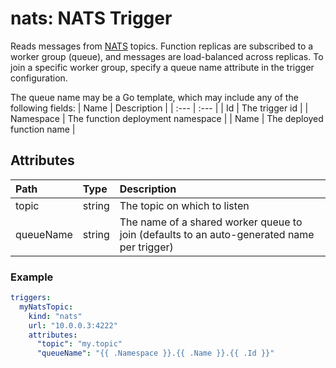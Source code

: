# nats: NATS Trigger

Reads messages from [NATS](https://nats.io/) topics. Function replicas are subscribed to a worker group (queue), and messages are load-balanced across replicas. To join a specific worker group, specify a queue name attribute in the trigger configuration.

The queue name may be a Go template, which may include any of the following fields:
| Name | Description |
| :--- | :--- |
| Id | The trigger id |
| Namespace | The function deployment namespace |
| Name | The deployed function name |

## Attributes

| Path | Type | Description |
| :--- | :--- | :--- |
| topic | string | The topic on which to listen |
| queueName | string | The name of a shared worker queue to join (defaults to an auto-generated name per trigger) |

### Example

```yaml
triggers:
  myNatsTopic:
    kind: "nats"
    url: "10.0.0.3:4222"
    attributes:
      "topic": "my.topic"
      "queueName": "{{ .Namespace }}.{{ .Name }}.{{ .Id }}"
```
